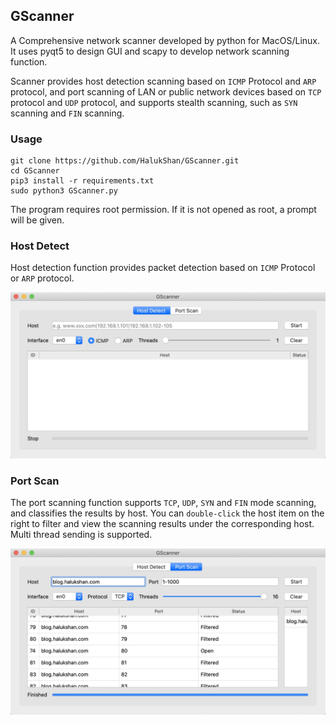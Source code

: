 ## GScanner
A Comprehensive network scanner developed by python for MacOS/Linux.
 It uses pyqt5 to design GUI and scapy to develop network scanning function. 
 
 Scanner provides host detection scanning based on `ICMP` Protocol and `ARP`
 protocol, and port scanning of LAN or public network
 devices based on `TCP` protocol and `UDP` protocol, and supports stealth 
 scanning, such as `SYN` scanning and `FIN` scanning. 

### Usage
```
git clone https://github.com/HalukShan/GScanner.git
cd GScanner
pip3 install -r requirements.txt
sudo python3 GScanner.py
```
The program requires root permission. If it is not opened as root, 
a prompt will be given.

### Host Detect
Host detection function provides packet detection based on `ICMP` Protocol 
or `ARP` protocol. 
   
![](https://github.com/HalukShan/GScanner/blob/master/Img/gs1.jpg)

### Port Scan
The port scanning function supports `TCP`, `UDP`, `SYN` and `FIN` mode 
scanning, and classifies the results by host. 
You can `double-click` the host item on the right to filter and view the 
scanning results under the corresponding host. Multi thread sending is 
supported. 

![](https://github.com/HalukShan/GScanner/blob/master/Img/gs2.jpg)
